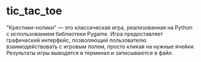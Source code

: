 # tic_tac_toe

"Крестики-нолики" — это классическая игра, реализованная на Python с использованием библиотеки Pygame. Игра предоставляет графический интерфейс, позволяющий пользователю взаимодействовать с игровым полем, просто кликая на нужные ячейки. Результаты игры выводятся в терминал и записываются в файл.
